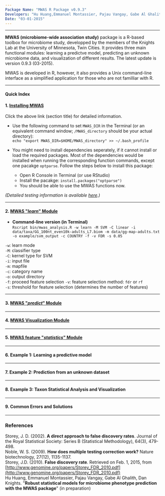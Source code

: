 ```yaml
---
Package Name: "MWAS R Package v0.9.3"
Developers: "Hu Huang,Emmanuel Montassier, Pajau Vangay, Gabe Al Ghalith, Dan Knights"
Date: "03-01-2015"
---
```


****


**MWAS (microbiome-wide association study)** package is a R-based toolbox for microbiome study, developped by the members of the Knights Lab at the University of Minnesota, Twin Cities. It provides three main functional modules: learning a predictve model, predicting an unknown microbiome data, and visualization of different results. The latest update is version 0.9.3 (03-2015). 

MWAS is developed in R, however, it also provides a Unix command-line interface as a simplified application for those who are not familliar with R.  

****

#### Quick Index
  
#### 1. [Installing MWAS](http://rpubs.com/hwangtiger/install_mwas)  

Click the above link (section title) for detailed information.  

* Use the following command to set `MWAS_DIR` in the Terminal (or an equivalent command window; `/MWAS_directory` should be your actual directory):   
`echo "export MWAS_DIR=$HOME/MWAS_directory" >> ~/.bash_profile`  

* You might need to install dependencies seperately, if it cannot install or load the required packages. Most of the dependencies would be installed when running the corresponding function commands, except one pacakge `optparse`. Follow the steps below to install this package:  
   + Open R Console in Terminal (or use RStudio)  
   + Install the pacakge: `install.packages("optparse")`  
   + You should be able to use the MWAS functions now.   
   
*(Detailed testing information is available [here](http://rpubs.com/hwangtiger/install_mwas).)*

***

#### 2. [MWAS "*learn*" Module](http://rpubs.com/hwangtiger/mwas_learn)  

* **Command-line version (in Terminal)**     
`Rscript bin/mwas_analysis.R -w learn -M SVM -C linear -i data/taxa/GG_100nt_even10k-adults_L7.biom -m data/gg-map-adults.txt -o example/svm_output -c COUNTRY -f -v FDR -s 0.05`

`-w`: learn mode  
`-M`: classifier type  
`-C`: kernel type for SVM  
`-i`: input file  
`-m`: mapfile  
`-c`: category name  
`-o`: output directory  
`-f`: proceed feature selection
`-v`: feature selection method: `fdr` or `rf`  
`-s`: threshold for feature selection (determines the number of features)

***

#### 3. [MWAS "*predict*" Module](http://rpubs.com/hwangtiger/mwas_predict)

***

#### 4. [MWAS Visualization Module](http://rpubs.com/hwangtiger/mwas_visualization)  

***

#### 5. [MWAS feature "*statistics*" Module](http://rpubs.com/hwangtiger/MWAS_feat_stats)

***

#### 6. Example 1: Learning a predictive model   




***
#### 7. Example 2: Prediction from an unknown dataset  

***

#### 8. Example 3: Taxon Statistical Analysis and Visualization  

***

#### 9. Common Errors and Solutions

***

### References  

Storey, J. D. (2002). **A direct approach to false discovery rates**. Journal of the Royal Statistical Society: Series B (Statistical Methodology), 64(3), 479-498.  
Noble, W. S. (2009). **How does multiple testing correction work?** Nature biotechnology, 27(12), 1135-1137.  
Storey, J.D. (2010). **False discovery rate**. Retrieved on Feb. 1, 2015, from [http://www.genomine.org/papers/Storey_FDR_2010.pdf](http://www.genomine.org/papers/Storey_FDR_2010.pdf)  
Hu Huang, Emmanuel Montassier, Pajau Vangay, Gabe Al Ghalith, Dan Knights. "**Robust statistical models for microbiome phenotype prediction with the MWAS package**" (in preparation)

